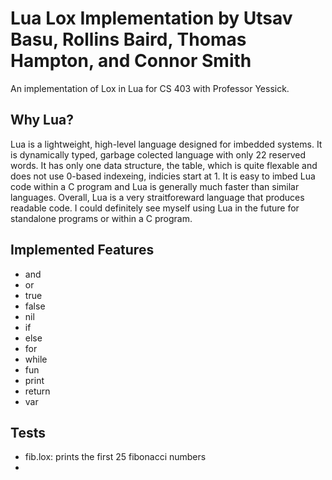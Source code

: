 # Lua Lox Implementation by Utsav Basu, Rollins Baird, Thomas Hampton, and Connor Smith

An implementation of Lox in Lua for CS 403 with Professor Yessick.

## Why Lua?

Lua is a lightweight, high-level language designed for imbedded systems. It is dynamically typed, garbage colected language with only 22 reserved words. It has only one data structure, the table, which is quite flexable and does not use 0-based indexeing, indicies start at 1. It is easy to imbed Lua code within a C program and Lua is generally much faster than similar languages. Overall, Lua is a very straitforeward language that produces readable code. I could definitely see myself using Lua in the future for standalone programs or within a C program.

## Implemented Features

- and
- or
- true
- false
- nil
- if
- else
- for
- while
- fun
- print
- return
- var

## Tests
- fib.lox: prints the first 25 fibonacci numbers
- 
